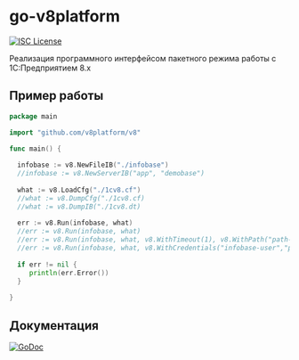 go-v8platform
=============

[![ISC License](http://img.shields.io/badge/license-MIT-blue.svg)](http://copyfree.org)  

Реализация программного интерфейсом пакетного режима работы с 1С:Предприятием 8.x

## Пример работы
```go
package main

import "github.com/v8platform/v8"

func main() {
	
  infobase := v8.NewFileIB("./infobase")
  //infobase := v8.NewServerIB("app", "demobase")
  
  what := v8.LoadCfg("./1cv8.cf")
  //what := v8.DumpCfg("./1cv8.cf)
  //what := v8.DumpIB("./1cv8.dt)
  
  err := v8.Run(infobase, what)
  //err := v8.Run(infobase, what)
  //err := v8.Run(infobase, what, v8.WithTimeout(1), v8.WithPath("path-to-exe"))
  //err := v8.Run(infobase, what, v8.WithCredentials("infobase-user","pwd"), v8.WithUnlockCode("123"))
  
  if err != nil {
     println(err.Error())
  }
  
}
```
## Документация

[![GoDoc](https://img.shields.io/badge/godoc-reference-blue.svg)](http://godoc.org/github.com/v8platform/v8)
